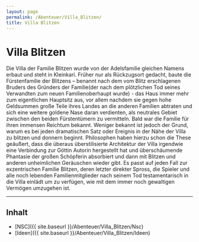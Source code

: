 ```yaml
---
layout: page
permalink: /Abenteuer/Villa_Blitzen/
title: Villa Blitzen
---
```


# Villa Blitzen

Die Villa der Familie Blitzen wurde von der Adelsfamilie gleichen Namens erbaut und steht in Kleinkari. Früher nur als Rückzugsort gedacht, baute die Fürstenfamilie der Blitzens &ndash; benannt nach dem vom Blitz erschlagenen Bruders des Gründers der Familie(der nach dem plötzlichen Tod seines Verwandten zum neuen Familienoberhaupt wurde) - das Haus immer mehr zum eigentlichen Hauptsitz aus, vor allem nachdem sie gegen hohe Geldsummen große Teile ihres Landes an die anderen Familien abtraten und sich eine weitere goldene Nase daran verdienten, als neutrales Gebiet zwischen den beiden Fürstentümern zu vermitteln. Bald war die Familie für ihren immensen Reichtum bekannt. Weniger bekannt ist jedoch der Grund, warum es bei jeden dramatischen Satz oder Ereignis in der Nähe der Villa zu blitzen und donnern beginnt. Philosophen haben hierzu schon die These geäußert, dass die überaus überstilisierte Architektur der Villa irgendwie eine Verbindung zur Göttin Autorin hergestellt hat und überschäumende Phantasie der großen Schöpferin absorbiert und dann mit Blitzen und anderen unheimlichen Geräuschen wieder gibt. Es passt auf jeden Fall zur exzentrischen Familie Blitzen, deren letzter direkter Spross, die Spieler und alle noch lebenden Familienmitglieder nach seinem Tod testamentarisch in die Villa einlädt um zu verfügen, wie mit dem immer noch gewaltigen Vermögen umzugehen ist.


***

## Inhalt

- [NSC]({{ site.baseurl }}/Abenteuer/Villa_Blitzen/Nsc)
- [Ideen]({{ site.baseurl }}/Abenteuer/Villa_Blitzen/Ideen)
